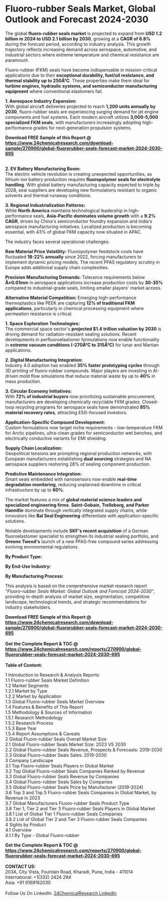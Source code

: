 <h1>Fluoro-rubber Seals Market, Global Outlook and Forecast 2024-2030</h1><p>The global <strong>fluoro-rubber seals market</strong> is projected to expand from <strong>USD 1.2 billion in 2024 to USD 2.1 billion by 2030</strong>, growing at a <strong>CAGR of 6.8%</strong> during the forecast period, according to industry analysis. This growth trajectory reflects increasing demand across aerospace, automotive, and industrial sectors where extreme temperature and chemical resistance are paramount.</p><p>Fluoro-rubber (FKM) seals have become indispensable in mission-critical applications due to their <strong>exceptional durability, fuel/oil resistance, and thermal stability up to 250Â°C</strong>. These properties make them ideal for <strong>turbine engines, hydraulic systems, and semiconductor manufacturing equipment</strong> where conventional elastomers fail.</p><p><strong>1. Aerospace Industry Expansion:</strong><br>
With global aircraft deliveries projected to reach <strong>1,200 units annually by 2030</strong>, fluoro-rubber seals are experiencing surging demand for jet engine components and fuel systems. Each modern aircraft utilizes <strong>3,000-5,000 specialized FKM seals</strong>, with manufacturers increasingly adopting high-performance grades for next-generation propulsion systems.</p><div><b>Download FREE Sample of this Report @ 
            <a href="https://www.24chemicalresearch.com/download-sample/270900/global-fluororubber-seals-forecast-market-2024-2030-695">
            https://www.24chemicalresearch.com/download-sample/270900/global-fluororubber-seals-forecast-market-2024-2030-695</a></b></div><br><p><strong>2. EV Battery Manufacturing Boom:</strong><br>
The electric vehicle revolution is creating unexpected opportunities, as lithium-ion battery production requires <strong>fluoropolymer seals for electrolyte handling</strong>. With global battery manufacturing capacity expected to triple by 2028, seal suppliers are developing new formulations resistant to organic solvents and thermal runaway conditions.</p><p><strong>3. Regional Industrialization Patterns:</strong><br>
While <strong>North America</strong> maintains technological leadership in high-performance seals, <strong>Asia-Pacific dominates volume growth</strong> with a <strong>9.2% CAGR</strong>, driven by China's semiconductor foundry expansion and India's aerospace manufacturing initiatives. Localized production is becoming essential, with 43% of global FKM capacity now situated in APAC.</p><p>The industry faces several operational challenges:</p><p><strong>Raw Material Price Volatility:</strong> Fluoropolymer feedstock costs have fluctuated <strong>18-22% annually</strong> since 2022, forcing manufacturers to implement dynamic pricing models. The recent PFAS regulatory scrutiny in Europe adds additional supply chain complexities.</p><p><strong>Precision Manufacturing Demands:</strong> Tolerance requirements below <strong>Â±0.01mm</strong> in aerospace applications increase production costs by <strong>30-35%</strong> compared to industrial-grade seals, limiting smaller players' market access.</p><p><strong>Alternative Material Competition:</strong> Emerging high-performance thermoplastics like PEEK are capturing <strong>12% of traditional FKM applications</strong>, particularly in chemical processing equipment where permeation resistance is critical.</p><p><strong>1. Space Exploration Technologies:</strong><br>
The commercial space sector's <strong>projected $1.4 trillion valuation by 2030</strong> is driving demand for radiation-resistant sealing solutions. Recent developments in perfluoroelastomer formulations now enable functionality in <strong>extreme vacuum conditions (-270Â°C to 315Â°C)</strong> for lunar and Martian applications.</p><p><strong>2. Digital Manufacturing Integration:</strong><br>
Industry 4.0 adoption has enabled <strong>35% faster prototyping cycles</strong> through 3D printing of fluoro-rubber compounds. Major players are investing in AI-driven mold flow simulations that reduce material waste by up to <strong>40%</strong> in mass production.</p><p><strong>3. Circular Economy Initiatives:</strong><br>
With <strong>72% of industrial buyers</strong> now prioritizing sustainable procurement, manufacturers are developing chemically recyclable FKM grades. Closed-loop recycling programs for aerospace seals have demonstrated <strong>85% material recovery rates</strong>, attracting ESG-focused investors.</p><p><strong>Application-Specific Compound Development:</strong><br>
    Custom formulations now target niche requirements - low-temperature FKM for Arctic pipelines, ultra-clean grades for semiconductor wet benches, and electrically conductive variants for EMI shielding.</p><p><strong>Supply Chain Localization:</strong><br>
    Geopolitical tensions are prompting regional production networks, with European manufacturers establishing <strong>dual sourcing</strong> strategies and NA aerospace suppliers reshoring 28% of sealing component production.</p><p><strong>Predictive Maintenance Integration:</strong><br>
    Smart seals embedded with nanosensors now enable <strong>real-time degradation monitoring</strong>, reducing unplanned downtime in critical infrastructure by up to <strong>60%</strong>.</p><p>The market features a mix of <strong>global material science leaders and specialized engineering firms</strong>. <strong>Saint-Gobain, Trelleborg, and Parker Hannifin</strong> dominate through vertically integrated supply chains, while innovators like <strong>Bal Seal Engineering</strong> differentiate with application-specific solutions.</p><p>Notable developments include <strong>SKF's recent acquisition</strong> of a German fluoroelastomer specialist to strengthen its industrial sealing portfolio, and <strong>Greene Tweed's</strong> launch of a new PFAS-free compound series addressing evolving environmental regulations.</p><p><strong>By Product Type:</strong></p><p><strong>By End-Use Industry:</strong></p><p><strong>By Manufacturing Process:</strong></p><p>This analysis is based on the comprehensive market research report <em>"Fluoro-rubber Seals Market: Global Outlook and Forecast 2024-2030"</em>, providing in-depth analysis of market size, segmentation, competitive landscape, technological trends, and strategic recommendations for industry stakeholders.</p><div><b>Download FREE Sample of this Report @ 
            <a href="https://www.24chemicalresearch.com/download-sample/270900/global-fluororubber-seals-forecast-market-2024-2030-695">
            https://www.24chemicalresearch.com/download-sample/270900/global-fluororubber-seals-forecast-market-2024-2030-695</a></b></div><br><div><b>Get the Complete Report & TOC @ 
            <a href="https://www.24chemicalresearch.com/reports/270900/global-fluororubber-seals-forecast-market-2024-2030-695">
            https://www.24chemicalresearch.com/reports/270900/global-fluororubber-seals-forecast-market-2024-2030-695</a></b></div><br>
            <b>Table of Content:</b><p>1 Introduction to Research & Analysis Reports<br />
    1.1 Fluoro-rubber Seals Market Definition<br />
    1.2 Market Segments<br />
        1.2.1 Market by Type<br />
        1.2.2 Market by Application<br />
    1.3 Global Fluoro-rubber Seals Market Overview<br />
    1.4 Features & Benefits of This Report<br />
    1.5 Methodology & Sources of Information<br />
        1.5.1 Research Methodology<br />
        1.5.2 Research Process<br />
        1.5.3 Base Year<br />
        1.5.4 Report Assumptions & Caveats<br />
2 Global Fluoro-rubber Seals Overall Market Size<br />
    2.1 Global Fluoro-rubber Seals Market Size: 2023 VS 2030<br />
    2.2 Global Fluoro-rubber Seals Revenue, Prospects & Forecasts: 2019-2030<br />
    2.3 Global Fluoro-rubber Seals Sales: 2019-2030<br />
3 Company Landscape<br />
    3.1 Top Fluoro-rubber Seals Players in Global Market<br />
    3.2 Top Global Fluoro-rubber Seals Companies Ranked by Revenue<br />
    3.3 Global Fluoro-rubber Seals Revenue by Companies<br />
    3.4 Global Fluoro-rubber Seals Sales by Companies<br />
    3.5 Global Fluoro-rubber Seals Price by Manufacturer (2019-2024)<br />
    3.6 Top 3 and Top 5 Fluoro-rubber Seals Companies in Global Market, by Revenue in 2023<br />
    3.7 Global Manufacturers Fluoro-rubber Seals Product Type<br />
    3.8 Tier 1, Tier 2 and Tier 3 Fluoro-rubber Seals Players in Global Market<br />
        3.8.1 List of Global Tier 1 Fluoro-rubber Seals Companies<br />
        3.8.2 List of Global Tier 2 and Tier 3 Fluoro-rubber Seals Companies<br />
4 Sights by Product<br />
    4.1 Overview<br />
        4.1.1 By Type - Global Fluoro-rubber</p><div><b>Get the Complete Report & TOC @ 
            <a href="https://www.24chemicalresearch.com/reports/270900/global-fluororubber-seals-forecast-market-2024-2030-695">
            https://www.24chemicalresearch.com/reports/270900/global-fluororubber-seals-forecast-market-2024-2030-695</a></b></div><br><b>CONTACT US:</b><br>
            203A, City Vista, Fountain Road, Kharadi, Pune, India - 411014<br>
            International: +1(332) 2424 294<br>
            Asia: +91 9169162030 <br><br>
            Follow Us On LinkedIn: <a href="https://www.linkedin.com/company/24chemicalresearch/">24ChemicalResearch LinkedIn</a>